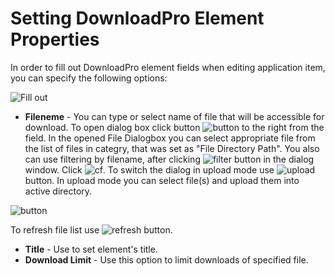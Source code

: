 # Setting DownloadPro Element Properties

In order to fill out DownloadPro element fields when editing application item, you can specify the following options:

![Fill out](/images/fillout.png)

* **Fileneme** - You can type or select name of file that will be accessible for download. To open dialog box click button ![button](/images/dlgbox-1.png) to the right from the field.
In the opened File Dialogbox you can select appropriate file from the list of files in categry, that was set as "File Directory Path". You also can use filtering by filename, after clicking
![filter](/images/filter.png) button in the dialog window. Click ![cf](/images/create_folder.png). To switch the dialog in upload mode use ![upload](/images/upload.png) button. In upload mode you can
select file(s) and upload them into active directory.

![button](/images/dlgbox-3.png)

To refresh file list use ![refresh](/images/refresh.png) button.

* **Title** - Use to set element's title.
* **Download Limit** - Use this option to limit downloads of specified file.
